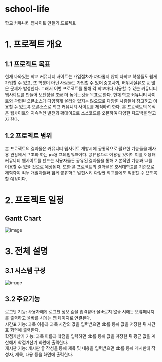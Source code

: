 # school-life
학교 커뮤니티 웹사이트 만들기 프로젝트
# 1. 프로젝트 개요
## 1.1 프로젝트 목표
현재 나와있는 학교 커뮤니티 사이트는 가입절차가 까다롭지 않아 타학교 학생들도 쉽게 가입할 수 있고, 또 학생이 아닌 사람들도 가입할 수 있어 중고사기, 허위사실유포 등 많은 문제가 발생한다. 그래서 이번 프로젝트를 통해 각 학교마다 사용할 수 있는 커뮤니티 웹사이트를 만들어 보안성을 조금 더 높이는것을 목표로 한다. 현재 학교 커뮤니티 사이트와 관련된 오픈소스가 다양하게 올라와 있지는 않으므로 다양한 사람들이 참고하고 이용할 수 있도록 오픈소스로 학교 커뮤니티 사이트를 제작하려 한다. 본 프로젝트의 목적은 웹사이트의 지속적인 발전과 확대이므로 소스코드를 오픈하여 다양한 피드백을 얻고자 한다.
## 1.2 프로젝트 범위
본 프로젝트의 결과물은 커뮤니티 웹사이트 개발시에 공통적으로 필요한 기능들을 재사용 관점에서 구조화 하는 pc용 프레임워크이다. 공유용으로 이용될 것이며 이를 이용해 커뮤니티 웹사이트를 만드는 사용자들은 공유된 결과물을 통해 기본적인 기능과 UI를 이용할 수 있을 것으로 예상된다. 
또한 본 프로젝트의 결과물은 호서대학교를 기준으로 제작하여 외부 개발자들과 함께 공유하고 발전시켜 다양한 학교들에도 적용할 수 있도록 할 예정이다.

# 2. 프로젝트 일정
## Gantt Chart
![image](https://user-images.githubusercontent.com/84116509/119257865-30d2a600-bc02-11eb-9e93-d62cd8ed1cb3.png)

# 3. 전체 설명
## 3.1 시스템 구성
![image](https://user-images.githubusercontent.com/84116509/120065010-299c1400-c0aa-11eb-8391-cc967c2b22b5.png)
## 3.2 주요기능
로그인 기능: 사용자에게 로그인 정보 값을 입력받아 올바르지 않을 시에는 오류메시지를 출력하고 올바를 시에는 웹 페이지로 연결된다.<br>
시간표 기능: 과목 이름과 과목 시간의 값을 입력받으면 db를 통해 값을 저장한 뒤 시간표 화면에 출력한다.<br>
학점계산기 기능: 과목 이름과 학점을 입력하면 db를 통해 값을 저장한 뒤 평균 값을 계산해서 학점계산기 화면에 출력한다.<br>
게시판 기능: 게시판 글 작성을 통해 제목 및 내용을 입력받으면 db를 통해 게시판에 작성자, 제목, 내용 등을 화면에 출력한다.<br>

